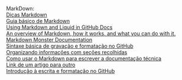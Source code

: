 MarkDown:
<br>
[Dicas Markdown](https://docs.github.com/pt/get-started/writing-on-github/working-with-advanced-formatting/creating-and-highlighting-code-blocks  "Dicas Markdown"   )
<br>
[Guia básico de Markdown](https://docs.pipz.com/central-de-ajuda/learning-center/guia-basico-de-markdown#open  "Guia básico de Markdown"   )
<br>
[Using Markdown and Liquid in GitHub Docs](https://docs.github.com/en/contributing/writing-for-github-docs/using-markdown-and-liquid-in-github-docs)
<br>
[An overview of Markdown, how it works, and what you can do with it.](https://www.markdownguide.org/getting-started/)
<br>
[Markdown Monster Documentation](https://markdownmonster.west-wind.com/docs/)
<br>
[Sintaxe básica de gravação e formatação no GitHub](https://docs.github.com/pt/get-started/writing-on-github/getting-started-with-writing-and-formatting-on-github/basic-writing-and-formatting-syntax)
<br>
[Organizando informações com seções recolhidas](https://docs.github.com/pt/get-started/writing-on-github/working-with-advanced-formatting/organizing-information-with-collapsed-sections)
<br>
[Como usar o Markdown para escrever a documentação técnica](
https://experienceleague.adobe.com/pt-br/docs/contributor/contributor-guide/writing-essentials/markdown)
<br>
[Link de um artigo para outro](
https://experienceleague.adobe.com/pt-br/docs/contributor/contributor-guide/writing-essentials/linking)
<br>
[Introdução à escrita e formatação no GitHub](
https://docs.github.com/pt/get-started/writing-on-github/getting-started-with-writing-and-formatting-on-github)